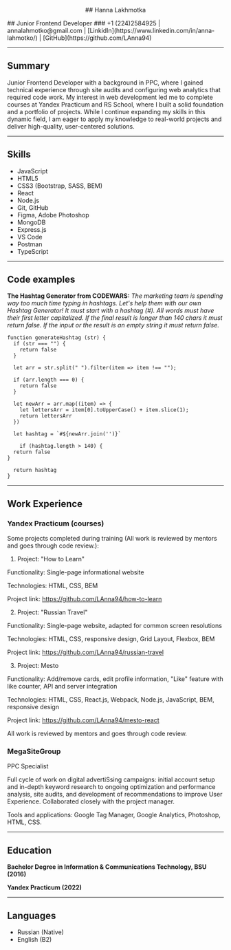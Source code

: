 <p style="text-align: center;"> ## Hanna Lakhmotka </p>
## Junior Frontend Developer
### +1 (224)2584925 | annalahmotko@gmail.com | [LinkidIn](https://www.linkedin.com/in/anna-lahmotko/) | [GitHub](https://github.com/LAnna94)

----

## Summary

Junior Frontend Developer with a background in PPC, where I gained technical experience through site audits and configuring web analytics that required code work. My interest in web development led me to complete courses at Yandex Practicum and RS School, where I built a solid foundation and a portfolio of projects. While I continue expanding my skills in this dynamic field, I am eager to apply my knowledge to real-world projects and deliver high-quality, user-centered solutions.

----

## Skills

* JavaScript             
* HTML5
* CSS3 (Bootstrap, SASS, BEM)
* React
* Node.js
* Git, GitHub
* Figma, Adobe Photoshop
* MongoDB
* Express.js
* VS Code
* Postman
* TypeScript

----

## Code examples

**The Hashtag Generator from CODEWARS:** *The marketing team is spending way too much time typing in hashtags. Let's help them with our own Hashtag Generator! It must start with a hashtag (#). All words must have their first letter capitalized. If the final result is longer than 140 chars it must return false. If the input or the result is an empty string it must return false.*

```
function generateHashtag (str) {
  if (str === "") {
    return false
  } 

  let arr = str.split(" ").filter(item => item !== "");

  if (arr.length === 0) {
    return false
  }
    
  let newArr = arr.map((item) => {
    let lettersArr = item[0].toUpperCase() + item.slice(1);
    return lettersArr
  })

  let hashtag = `#${newArr.join('')}`

    if (hashtag.length > 140) {
  return false
}

  return hashtag
}
```

----

## Work Experience

### Yandex Practicum (courses)
Some projects completed during training (All work is reviewed by mentors and goes through code review.):

1. Project: "How to Learn"

Functionality: Single-page informational website

Technologies: HTML, CSS, BEM

Project link: https://github.com/LAnna94/how-to-learn

2. Project: "Russian Travel"

Functionality: Single-page website, adapted for common screen resolutions

Technologies: HTML, CSS, responsive design, Grid Layout, Flexbox, BEM

Project link: https://github.com/LAnna94/russian-travel

3. Project: Mesto

Functionality: Add/remove cards, edit profile information, "Like" feature with like counter, API and server integration

Technologies: HTML, CSS, React.js, Webpack, Node.js, JavaScript, BEM, responsive design

Project link: https://github.com/LAnna94/mesto-react

All work is reviewed by mentors and goes through code review.

### MegaSiteGroup
PPC Specialist

Full cycle of work on digital advertiSsing campaigns: initial account setup and in-depth keyword research to ongoing optimization and performance analysis, site audits, and development of recommendations to improve User Experience.
Collaborated closely with the project manager.

Tools and applications: Google Tag Manager, Google Analytics, Photoshop, HTML, CSS.

----

## Education

**Bachelor Degree in Information & Communications Technology, BSU (2016)**

**Yandex Practicum (2022)**

----

## Languages

* Russian (Native)
* English (B2)